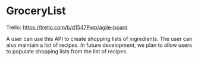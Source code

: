 # GroceryList
Trello: https://trello.com/b/d1547Pwp/agile-board

A user can use this API to create shopping lists of ingredients.  The user can also maintain a list of recipes.
In future development, we plan to allow users to populate shopping lists from the list of recipes.
